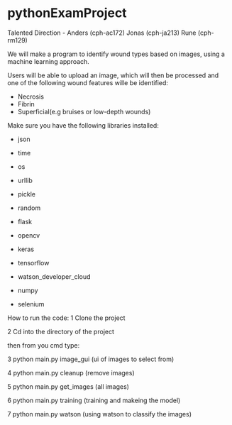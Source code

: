 # pythonExamProject
Talented Direction - Anders (cph-ac172) Jonas (cph-ja213) Rune (cph-rm129)


We will make a program to identify wound types based on images, using a machine learning approach.

Users will be able to upload an image, which will then be processed and one of the following wound features wille be identified: 

- Necrosis
- Fibrin
- Superficial(e.g bruises or low-depth wounds)


Make sure you have the following libraries installed:

- json

- time

- os

- urllib

- pickle

- random

- flask

- opencv

- keras

- tensorflow

- watson_developer_cloud

- numpy

- selenium

How to run the code:
1 Clone the project

2 Cd into the directory of the project

then from you cmd type:

3 python main.py image_gui (ui of images to select from) 

4  python main.py cleanup (remove images)
  
5  python main.py get_images (all images)

6 python main.py training (training and makeing the model)

7 python main.py watson (using watson to classify the images)




